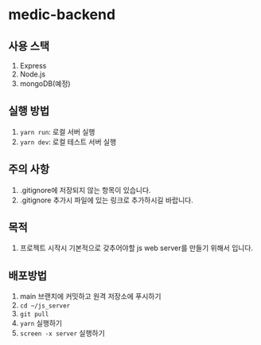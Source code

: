 # medic-backend

## 사용 스택

1. Express
2. Node.js
3. mongoDB(예정)

## 실행 방법

1. `yarn run`: 로컬 서버 실행
2. `yarn dev`: 로컬 테스트 서버 실행

## 주의 사항

1. .gitignore에 저장되지 않는 항목이 있습니다.
2. .gitignore 추가시 파일에 있는 링크로 추가하시길 바랍니다.

## 목적

1. 프로젝트 시작시 기본적으로 갖추어야할 js web server를 만들기 위해서 입니다.

## 배포방법

1. main 브랜치에 커밋하고 원격 저장소에 푸시하기
2. `cd ~/js_server`
3. `git pull`
4. `yarn` 실행하기
5. `screen -x server` 실행하기
